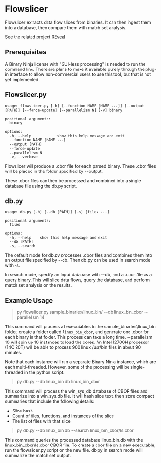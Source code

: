 
# Flowslicer

Flowslicer extracts data flow slices from binaries.  It can then ingest them into a database, then compare them with
match set analysis.

See the related project [REveal](https://github.com/praxiseng/reveal)

## Prerequisites

A Binary Ninja license with "GUI-less processing" is needed to run the command line.  There are plans to make it
available purely through the plug-in interface to allow non-commercial users to use this tool, but that is not yet
implemented.


## Flowslicer.py

```
usage: flowslicer.py [-h] [--function NAME [NAME ...]] [--output [PATH]] [--force-update] [--parallelism N] [-v] binary

positional arguments:
  binary

options:
  -h, --help            show this help message and exit
  --function NAME [NAME ...]
  --output [PATH]
  --force-update
  --parallelism N
  -v, --verbose
```

Flowslicer will produce a .cbor file for each parsed binary.  These .cbor files will be placed in the folder specified
by --output.

These .cbor files can then be processed and combined into a single database file using the db.py script.


## db.py


```
usage: db.py [-h] [--db [PATH]] [-s] [files ...]

positional arguments:
  files

options:
  -h, --help    show this help message and exit
  --db [PATH]
  -s, --search
```


The default mode for db.py processes .cbor files and combines them into an output file specified by --db.  Then db.py
can be used in search mode with -s.

In search mode, specify an input database with --db, and a .cbor file as a query binary.  This will slice data flows, 
query the database, and perform match set analysis on the results.


## Example Usage

> py flowslicer.py sample_binaries/linux_bin/ --db linux_bin_cbor --parallelism 14

This command will process all executables in the sample_binaries\linux_bin folder,  create a folder called
`linux_bin_cbor`, and generate one .cbor for each binary in that folder.  This process can take a long time.
--parallelism 10 will spin up 10 instances to load the cores.  An Intel 12700H processor (14C 20T) will be able to
process 900 linux /usr/bin files in about 90 minutes.

Note that each instance will run a separate Binary Ninja instance, which are each multi-threaded.  However, some
of the processing will be single-threaded in the python script.

> py db.py --db linux_bin.db linux_bin_cbor

This command will process the win_sys_db database of CBOR files and summarize into a win_sys.db file.  It will hash
slice text, then store compact summaries that include the following details:

 * Slice hash
 * Count of files, functions, and instances of the slice
 * The list of files with that slice

 > py db.py --db linux_bin.db --search linux_bin_cbor/ls.cbor

 This command queries the processed database linux_bin.db with the linux_bin_cbor\ls.cbor CBOR file.  To create a cbor
 file on a new executable, run the flowslicer.py script on the new file.  db.py in search mode will summarize
 the match set output.